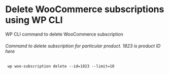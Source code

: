 # Delete WooCommerce subscriptions using WP CLI
WP CLI command to delete WooCommerce subscription

###### Command to delete subscription for particular product. 1823 is product ID here
` wp woo-subscription delete --id=1823 --limit=10`

